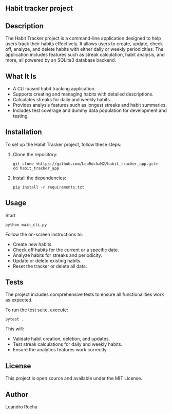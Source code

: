 ## Habit tracker project

## Description
The Habit Tracker project is a command-line application designed to help users track 
their habits effectively. It allows users to create, update, check off, analyze, 
and delete habits with either daily or weekly periodicities. 
The application includes features such as streak calculation, habit analysis, and more, 
all powered by an SQLite3 database backend.

## What It Is
- A CLI-based habit tracking application.
- Supports creating and managing habits with detailed descriptions.
- Calculates streaks for daily and weekly habits.
- Provides analysis features such as longest streaks and habit summaries.
- Includes test coverage and dummy data population for development and testing.

## Installation
To set up the Habit Tracker project, follow these steps:

1. Clone the repository:
   ```Shell
   git clone <https://github.com/LeoRochaM2/habit_tracker_app.git>
   cd habit_tracker_app
   ```

2. Install the dependencies:
   ```Shell
   pip install -r requirements.txt
   ```
## Usage
Start

```Shell
python main_cli.py
```
Follow the on-screen instructions to:
- Create new habits.
- Check off habits for the current or a specific date.
- Analyze habits for streaks and periodicity.
- Update or delete existing habits.
- Reset the tracker or delete all data.

## Tests
The project includes comprehensive tests to ensure all functionalities work as expected.

To run the test suite, execute:
```Shell
pytest .
```
This will:
- Validate habit creation, deletion, and updates.
- Test streak calculations for daily and weekly habits.
- Ensure the analytics features work correctly.

## License
This project is open source and available under the MIT License.

## Author
Leandro Rocha
